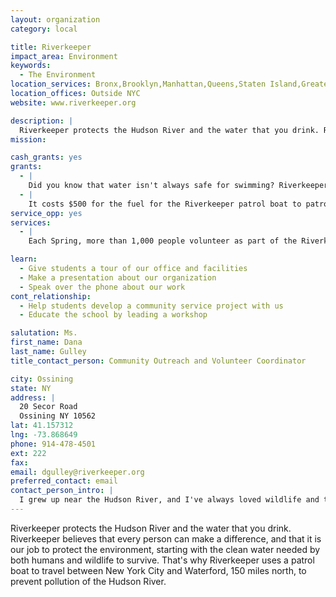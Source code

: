 ```yaml
---
layout: organization
category: local

title: Riverkeeper
impact_area: Environment
keywords: 
  - The Environment
location_services: Bronx,Brooklyn,Manhattan,Queens,Staten Island,Greater New York,Outside NYC
location_offices: Outside NYC
website: www.riverkeeper.org

description: |
  Riverkeeper protects the Hudson River and the water that you drink. Riverkeeper believes that every person can make a difference, and that it is our job to protect the environment, starting with the clean water needed by both humans and wildlife to survive. That's why Riverkeeper uses a patrol boat to travel between New York City and Waterford, 150 miles north, to prevent pollution of the Hudson River.
mission: 

cash_grants: yes
grants: 
  - |
    Did you know that water isn't always safe for swimming? Riverkeeper tests the water so that people will know when and where water is safe--and where it is not safe. $15 pays for one water test in one location. $1,000 pays for a month of water tests on the whole Hudson River.
  - |
    It costs $500 for the fuel for the Riverkeeper patrol boat to patrol the length of the Hudson River, about 150 miles. For $33 you can purchase enough gas to patrol 10 miles.
service_opp: yes
services: 
  - |
    Each Spring, more than 1,000 people volunteer as part of the Riverkeeper Sweep, our day of service for the Hudson River. You can help by picking up trash at a park near you to keep garbage away from the shoreline and out of the water! Find more information at http://www.riverkeeper.org/sweep

learn: 
  - Give students a tour of our office and facilities
  - Make a presentation about our organization
  - Speak over the phone about our work
cont_relationship: 
  - Help students develop a community service project with us
  - Educate the school by leading a workshop

salutation: Ms.
first_name: Dana
last_name: Gulley
title_contact_person: Community Outreach and Volunteer Coordinator

city: Ossining
state: NY
address: |
  20 Secor Road  
  Ossining NY 10562
lat: 41.157312
lng: -73.868649
phone: 914-478-4501
ext: 222
fax: 
email: dgulley@riverkeeper.org
preferred_contact: email
contact_person_intro: |
  I grew up near the Hudson River, and I've always loved wildlife and the outdoors. When I learned that the river is an estuary, connected to the Atlantic Ocean, I was fascinated. It is not only beautiful, but full of interesting wildlife, like the Atlantic sturgeon, which can grow to over eight feet and weigh more than 200 pounds! But because people have polluted the river for many years, not all our wildlife is healthy, and we can't even safely eat fish that are caught in the Hudson River. Riverkeeper works to make all water safe for swimming, fishing and drinking. I want that too. That's why I work here.
---
```

Riverkeeper protects the Hudson River and the water that you drink. Riverkeeper believes that every person can make a difference, and that it is our job to protect the environment, starting with the clean water needed by both humans and wildlife to survive. That's why Riverkeeper uses a patrol boat to travel between New York City and Waterford, 150 miles north, to prevent pollution of the Hudson River.